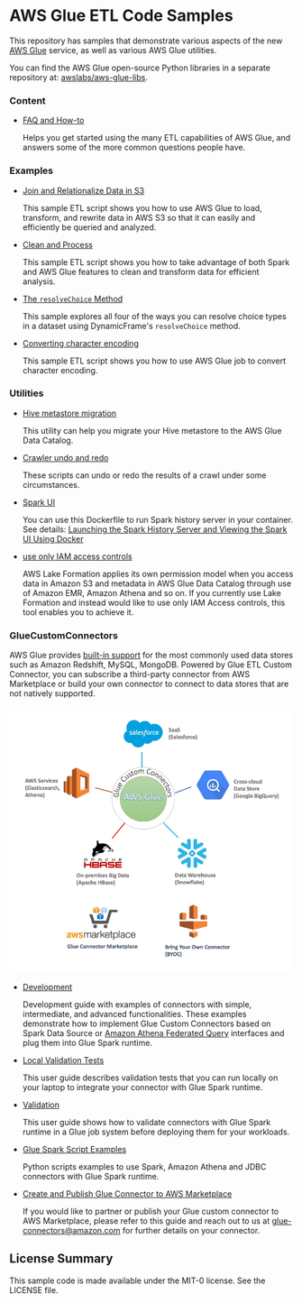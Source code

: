 # AWS Glue ETL Code Samples

This repository has samples that demonstrate various aspects of the new
[AWS Glue](https://aws.amazon.com/glue) service, as well as various
AWS Glue utilities.

You can find the AWS Glue open-source Python libraries in a separate
repository at: [awslabs/aws-glue-libs](https://github.com/awslabs/aws-glue-libs).

### Content

 - [FAQ and How-to](FAQ_and_How_to.md)

   Helps you get started using the many ETL capabilities of AWS Glue, and
   answers some of the more common questions people have.

### Examples
 - [Join and Relationalize Data in S3](examples/join_and_relationalize.md)

   This sample ETL script shows you how to use AWS Glue to load, transform,
   and rewrite data in AWS S3 so that it can easily and efficiently be queried
   and analyzed.

 - [Clean and Process](examples/data_cleaning_and_lambda.md)

   This sample ETL script shows you how to take advantage of both Spark and
   AWS Glue features to clean and transform data for efficient analysis.

 - [The `resolveChoice` Method](examples/resolve_choice.md)

   This sample explores all four of the ways you can resolve choice types
   in a dataset using DynamicFrame's `resolveChoice` method.

 - [Converting character encoding](examples/converting_char_encoding.md)
 
   This sample ETL script shows you how to use AWS Glue job to convert character encoding.

### Utilities

 - [Hive metastore migration](utilities/Hive_metastore_migration/README.md)

   This utility can help you migrate your Hive metastore to the
   AWS Glue Data Catalog.

 - [Crawler undo and redo](utilities/Crawler_undo_redo/README.md)

   These scripts can undo or redo the results of a crawl under
   some circumstances.

 - [Spark UI](utilities/Spark_UI/README.md)

   You can use this Dockerfile to run Spark history server in your container.
   See details: [Launching the Spark History Server and Viewing the Spark UI Using Docker ](https://docs.aws.amazon.com/glue/latest/dg/monitor-spark-ui-history.html#monitor-spark-ui-history-local)

 - [use only IAM access controls](utilities/use_only_IAM_access_controls/README.md)
 
   AWS Lake Formation applies its own permission model when you access data in Amazon S3 and metadata in AWS Glue Data Catalog through use of Amazon EMR, Amazon Athena and so on. 
   If you currently use Lake Formation and instead would like to use only IAM Access controls, this tool enables you to achieve it.

### GlueCustomConnectors
AWS Glue provides [built-in support](https://docs.aws.amazon.com/glue/latest/dg/aws-glue-programming-etl-connect.html) for the most commonly used data stores such as Amazon Redshift, MySQL, MongoDB. Powered by Glue ETL Custom Connector, you can subscribe a third-party connector from AWS Marketplace or build your own connector to connect to data stores that are not natively supported.

 ![marketplace](GlueCustomConnectors/marketplace.jpg)
 
 - [Development](GlueCustomConnectors/development/README.md)

   Development guide with examples of connectors with simple, intermediate, and advanced functionalities. These examples demonstrate how to implement Glue Custom Connectors based on Spark Data Source or [Amazon Athena Federated Query](https://github.com/awslabs/aws-athena-query-federation) interfaces and plug them into Glue Spark runtime.

 - [Local Validation Tests](GlueCustomConnectors/localValidation/README.md)

   This user guide describes validation tests that you can run locally on your laptop to integrate your connector with Glue Spark runtime.
   
 - [Validation](GlueCustomConnectors/glueJobValidation/README.md)

   This user guide shows how to validate connectors with Glue Spark runtime in a Glue job system before deploying them for your workloads.

 - [Glue Spark Script Examples](GlueCustomConnectors/gluescripts/README.md)

   Python scripts examples to use Spark, Amazon Athena and JDBC connectors with Glue Spark runtime.

 - [Create and Publish Glue Connector to AWS Marketplace](GlueCustomConnectors/marketplace)

   If you would like to partner or publish your Glue custom connector to AWS Marketplace, please refer to this guide and reach out to us at glue-connectors@amazon.com for further details on your connector.

## License Summary

This sample code is made available under the MIT-0 license. See the LICENSE file.
